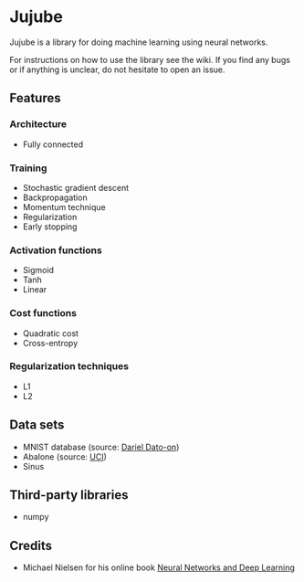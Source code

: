 # Jujube
Jujube is a library for doing machine learning using neural networks.

For instructions on how to use the library see the wiki. If you find any bugs or if anything is unclear, do not hesitate to open an issue.

## Features
### Architecture
- Fully connected

### Training
- Stochastic gradient descent
- Backpropagation
- Momentum technique
- Regularization
- Early stopping

### Activation functions
- Sigmoid
- Tanh
- Linear

### Cost functions
- Quadratic cost
- Cross-entropy

### Regularization techniques
- L1
- L2

## Data sets
- MNIST database (source: [Dariel Dato-on](https://www.kaggle.com/oddrationale/mnist-in-csv#mnist_train.csv))
- Abalone (source: [UCI](http://archive.ics.uci.edu/ml/datasets/Abalone))
- Sinus

## Third-party libraries
- numpy

## Credits
- Michael Nielsen for his online book [Neural Networks and Deep Learning](http://neuralnetworksanddeeplearning.com/)

